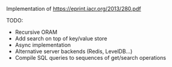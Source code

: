 Implementation of https://eprint.iacr.org/2013/280.pdf

TODO:

* Recursive ORAM
* Add search on top of key/value store
* Async implementation
* Alternative server backends (Redis, LevelDB...)
* Compile SQL queries to sequences of get/search operations